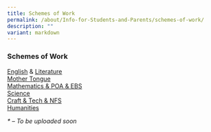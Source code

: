 ```yaml
---
title: Schemes of Work
permalink: /about/Info-for-Students-and-Parents/schemes-of-work/
description: ""
variant: markdown
---
```

### **Schemes of Work**

[English](https://drive.google.com/drive/folders/1xevKviYa14JyDNDbDR8tFkIW-ygg7Sby?usp=drive_link) & [Literature](https://drive.google.com/drive/folders/1FF6ZPR1aGgiLmu_KaMFiqFbDm5w1BO6_?usp=drive_link)  
[Mother Tongue](https://drive.google.com/drive/folders/1Zy1cck6Y-AYI29TVKMjkiqiif1myhaMP?usp=drive_link)  
[Mathematics & POA & EBS](https://drive.google.com/drive/folders/1aTlpSminD8twfGHprr4TBw0oeC_l6c08?usp=drive_link)  
[Science](https://drive.google.com/drive/folders/1JB9r4OuaALdu1adxXrepsVmOnJ0RxjPk?usp=drive_link)  
[Craft & Tech & NFS](https://drive.google.com/drive/folders/1ArZb3giE7XSBXM30lJTBwMh-HrZFHDBc?usp=drive_link)  
[Humanities](https://drive.google.com/drive/folders/1Aun7_hk2BEq4N_Kj5Pf5B9tqVIxthmR-?usp=drive_link)  


_\* – To be uploaded soon_